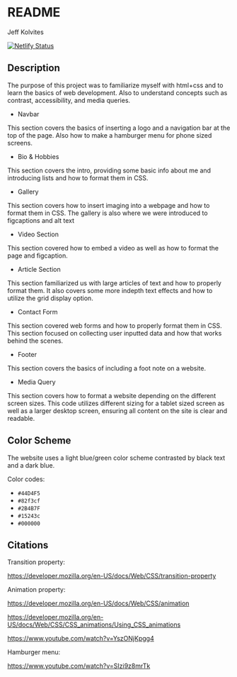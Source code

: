 # README


Jeff Kolvites

[![Netlify Status](https://api.netlify.com/api/v1/badges/a6ef272e-d59f-401e-9a7d-61d5970260d0/deploy-status)](https://app.netlify.com/sites/about-me-kolvitamins/deploys)

## Description

The purpose of this project was to familiarize myself with html+css and to learn the basics of web development. Also to understand concepts such as contrast, accessibility, and media queries.

* Navbar

 This section covers the basics of inserting a logo and a navigation bar at the top of the page. Also how to make a hamburger menu for phone sized screens.

* Bio & Hobbies

This section covers the intro, providing some basic info about me and introducing lists and how to format them in CSS.

* Gallery

This section covers how to insert imaging into a webpage and how to format them in CSS. The gallery is also where we were introduced to figcaptions and alt text

* Video Section

This section covered how to embed a video as well as how to format the page and figcaption.

* Article Section

This section familiarized us with large articles of text and how to properly format them. It also covers some more indepth text effects and how to utilize the grid display option.

* Contact Form

This section covered web forms and how to properly format them in CSS. This section focused on collecting user inputted data and how that works behind the scenes.

* Footer

This section covers the basics of including a foot note on a website.

* Media Query

This section covers how to format a website depending on the different screen sizes. This code utilizes different sizing for a tablet sized screen as well as a larger desktop screen, ensuring all content on the site is clear and readable.  

## Color Scheme

The website uses a light blue/green color scheme contrasted by black text and a dark blue.

Color codes:
* `#44D4F5`
* `#82f3cf`
* `#2B4B7F`
* `#15243c`
* `#000000`

## Citations

Transition property:

https://developer.mozilla.org/en-US/docs/Web/CSS/transition-property

Animation property:

https://developer.mozilla.org/en-US/docs/Web/CSS/animation

https://developer.mozilla.org/en-US/docs/Web/CSS/CSS_animations/Using_CSS_animations

https://www.youtube.com/watch?v=YszONjKpgg4

Hamburger menu:

https://www.youtube.com/watch?v=SIzi9z8mrTk